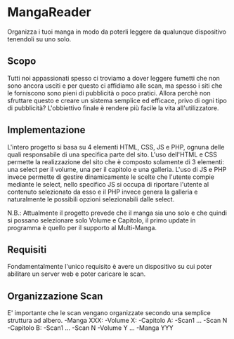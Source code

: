 # MangaReader
Organizza i tuoi manga in modo da poterli leggere da qualunque dispositivo tenendoli su uno solo.

## Scopo
Tutti noi appassionati spesso ci troviamo a dover leggere fumetti che non sono ancora usciti e per questo ci affidiamo alle scan, ma spesso i siti che le forniscono sono pieni di pubblicità o poco pratici.
Allora perchè non sfruttare questo e creare un sistema semplice ed efficace, privo di ogni tipo di pubblicità?
L'obbiettivo finale è rendere più facile la vita all'utilizzatore.

## Implementazione
L'intero progetto si basa su 4 elementi HTML, CSS, JS e PHP, ognuna delle quali responsabile di una specifica parte del sito.
L'uso dell'HTML e CSS permette la realizzazione del sito che è composto solamente di 3 elementi: una select per il volume, una per il capitolo e una galleria.
L'uso di JS e PHP invece permette di gestire dinamicamente le scelte che l'utente compie mediante le select, nello specifico JS si occupa di riportare l'utente al contenuto selezionato da esso e il PHP invece genera la galleria e naturalmente le possibili opzioni selezionabili dalle select.

N.B.: Attualmente il progetto prevede che il manga sia uno solo e che quindi si possano selezionare solo Volume e Capitolo, il primo update in programma è quello per il supporto al Multi-Manga.

## Requisiti
Fondamentalmente l'unico requisito è avere un dispositivo su cui poter abilitare un server web e poter caricare le scan.

## Organizzazione Scan
E' importante che le scan vengano organizzate secondo una semplice struttura ad albero.
  -Manga XXX:
    -Volume X:
      -Capitolo A:
        -Scan1
        ...
        -Scan N
      -Capitolo B:
        -Scan1
        ...
        -Scan N
    -Volume Y
    ...
  -Manga YYY
